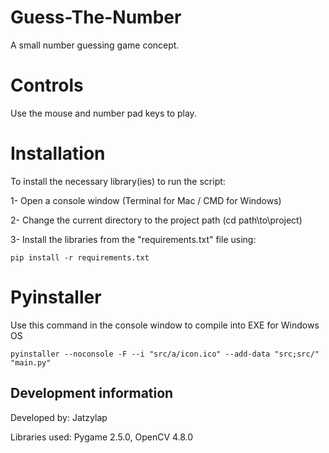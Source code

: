 # Guess-The-Number
A small number guessing game concept.

# Controls
Use the mouse and number pad keys to play.

# Installation
To install the necessary library(ies) to run the script:

1- Open a console window (Terminal for Mac / CMD for Windows)

2- Change the current directory to the project path (cd path\to\project)

3- Install the libraries from the "requirements.txt" file using:

  ```
  pip install -r requirements.txt
  ```

# Pyinstaller
Use this command in the console window to compile into EXE for Windows OS
  ```
pyinstaller --noconsole -F --i "src/a/icon.ico" --add-data "src;src/"  "main.py"
  ```

## Development information
Developed by: Jatzylap

Libraries used: Pygame 2.5.0, OpenCV 4.8.0
